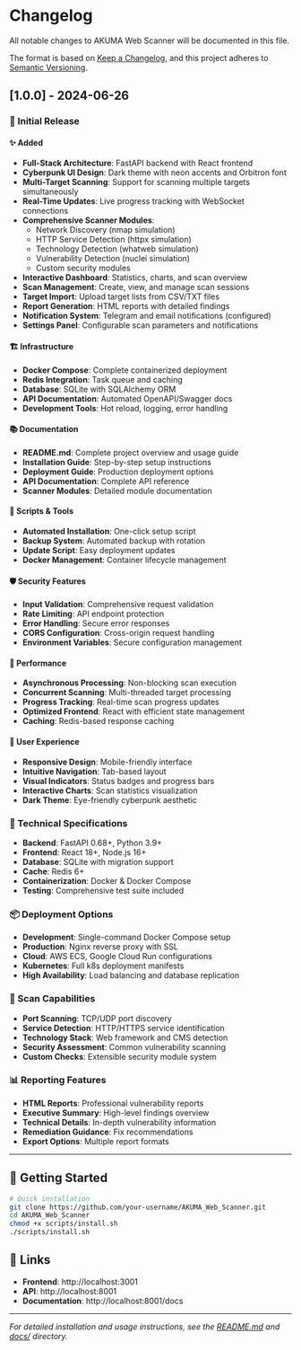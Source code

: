 # Changelog

All notable changes to AKUMA Web Scanner will be documented in this file.

The format is based on [Keep a Changelog](https://keepachangelog.com/en/1.0.0/),
and this project adheres to [Semantic Versioning](https://semver.org/spec/v2.0.0.html).

## [1.0.0] - 2024-06-26

### 🎉 Initial Release

#### ✨ Added
- **Full-Stack Architecture**: FastAPI backend with React frontend
- **Cyberpunk UI Design**: Dark theme with neon accents and Orbitron font
- **Multi-Target Scanning**: Support for scanning multiple targets simultaneously
- **Real-Time Updates**: Live progress tracking with WebSocket connections
- **Comprehensive Scanner Modules**:
  - Network Discovery (nmap simulation)
  - HTTP Service Detection (httpx simulation)  
  - Technology Detection (whatweb simulation)
  - Vulnerability Detection (nuclei simulation)
  - Custom security modules
- **Interactive Dashboard**: Statistics, charts, and scan overview
- **Scan Management**: Create, view, and manage scan sessions
- **Target Import**: Upload target lists from CSV/TXT files
- **Report Generation**: HTML reports with detailed findings
- **Notification System**: Telegram and email notifications (configured)
- **Settings Panel**: Configurable scan parameters and notifications

#### 🏗️ Infrastructure
- **Docker Compose**: Complete containerized deployment
- **Redis Integration**: Task queue and caching
- **Database**: SQLite with SQLAlchemy ORM
- **API Documentation**: Automated OpenAPI/Swagger docs
- **Development Tools**: Hot reload, logging, error handling

#### 📚 Documentation
- **README.md**: Complete project overview and usage guide
- **Installation Guide**: Step-by-step setup instructions
- **Deployment Guide**: Production deployment options
- **API Documentation**: Complete API reference
- **Scanner Modules**: Detailed module documentation

#### 🔧 Scripts & Tools
- **Automated Installation**: One-click setup script
- **Backup System**: Automated backup with rotation
- **Update Script**: Easy deployment updates
- **Docker Management**: Container lifecycle management

#### 🛡️ Security Features
- **Input Validation**: Comprehensive request validation
- **Rate Limiting**: API endpoint protection
- **Error Handling**: Secure error responses
- **CORS Configuration**: Cross-origin request handling
- **Environment Variables**: Secure configuration management

#### 🚀 Performance
- **Asynchronous Processing**: Non-blocking scan execution
- **Concurrent Scanning**: Multi-threaded target processing
- **Progress Tracking**: Real-time scan progress updates
- **Optimized Frontend**: React with efficient state management
- **Caching**: Redis-based response caching

#### 🎨 User Experience
- **Responsive Design**: Mobile-friendly interface
- **Intuitive Navigation**: Tab-based layout
- **Visual Indicators**: Status badges and progress bars
- **Interactive Charts**: Scan statistics visualization
- **Dark Theme**: Eye-friendly cyberpunk aesthetic

### 🔧 Technical Specifications
- **Backend**: FastAPI 0.68+, Python 3.9+
- **Frontend**: React 18+, Node.js 16+
- **Database**: SQLite with migration support
- **Cache**: Redis 6+
- **Containerization**: Docker & Docker Compose
- **Testing**: Comprehensive test suite included

### 📦 Deployment Options
- **Development**: Single-command Docker Compose setup
- **Production**: Nginx reverse proxy with SSL
- **Cloud**: AWS ECS, Google Cloud Run configurations
- **Kubernetes**: Full k8s deployment manifests
- **High Availability**: Load balancing and database replication

### 🎯 Scan Capabilities
- **Port Scanning**: TCP/UDP port discovery
- **Service Detection**: HTTP/HTTPS service identification
- **Technology Stack**: Web framework and CMS detection
- **Security Assessment**: Common vulnerability scanning
- **Custom Checks**: Extensible security module system

### 📊 Reporting Features
- **HTML Reports**: Professional vulnerability reports
- **Executive Summary**: High-level findings overview
- **Technical Details**: In-depth vulnerability information
- **Remediation Guidance**: Fix recommendations
- **Export Options**: Multiple report formats

---

## 🚀 Getting Started

```bash
# Quick installation
git clone https://github.com/your-username/AKUMA_Web_Scanner.git
cd AKUMA_Web_Scanner
chmod +x scripts/install.sh
./scripts/install.sh
```

## 🔗 Links
- **Frontend**: http://localhost:3001
- **API**: http://localhost:8001
- **Documentation**: http://localhost:8001/docs

---

*For detailed installation and usage instructions, see the [README.md](README.md) and [docs/](docs/) directory.*
